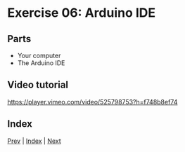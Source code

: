 
# Exercise 06: Arduino IDE

## Parts

* Your computer
* The Arduino IDE

## Video tutorial

https://player.vimeo.com/video/525798753?h=f748b8ef74

## Index

[Prev](../05-Jumperwires/05-Jumperwires.md) |  [Index](../course_index.md) |  [Next](../07-Programming_Arduino/07-Programming_Arduino.md)

